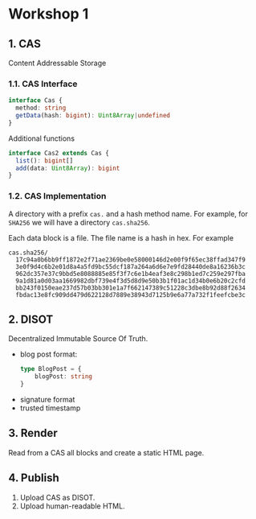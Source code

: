 # Workshop 1

## 1. CAS 

Content Addressable Storage

### 1.1. CAS Interface

```ts
interface Cas {
  method: string
  getData(hash: bigint): Uint8Array|undefined
}
```

Additional functions

```ts
interface Cas2 extends Cas {
  list(): bigint[]
  add(data: Uint8Array): bigint
}
```

### 1.2. CAS Implementation

A directory with a prefix `cas.` and a hash method name. For example, for `SHA256` we will have a directory `cas.sha256`.

Each data block is a file. The file name is a hash in hex. For example

```
cas.sha256/
  17c94a0b6bb9ff1872e2f71ae2369be0e58000146d2e00f9f65ec38ffad347f9
  3e0f9d4c6b2e01d8a4a5fd9bc55dcf187a264a6d6e7e9fd28440de8a16236b3c
  962dc357e37c9bbd5e8088885e85f3f7c6e1b4eaf3e8c298b1ed7c259e297fba
  9a1d81a0d03aa1669982dbf739e4f3d5d8d9e50b3b1f01ac1d34b0e6b20c2cfd
  bb243f0150eae237d57b03bb301e1a7f662147389c51228c3dbe8b92d88f2634
  fbdac13e8fc909dd479d622128d7889e38943d7125b9e6a77a732f1feefcbe3c
```

## 2. DISOT

Decentralized Immutable Source Of Truth.

- blog post format:
  ```ts
  type BlogPost = {
      blogPost: string
  }
  ```
- signature format
- trusted timestamp

## 3. Render

Read from a CAS all blocks and create a static HTML page.

## 4. Publish

1. Upload CAS as DISOT.
2. Upload human-readable HTML.
